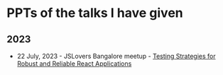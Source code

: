 # PPTs of the talks I have given

## 2023

- 22 July, 2023 - JSLovers Bangalore meetup - [Testing Strategies for Robust and Reliable React Applications](https://docs.google.com/presentation/d/18aC_5mjgVb7QSZVTOloyswttSywt2EwPJy11ySqIxDA/edit#slide=id.g25f13da0e80_2_75)
